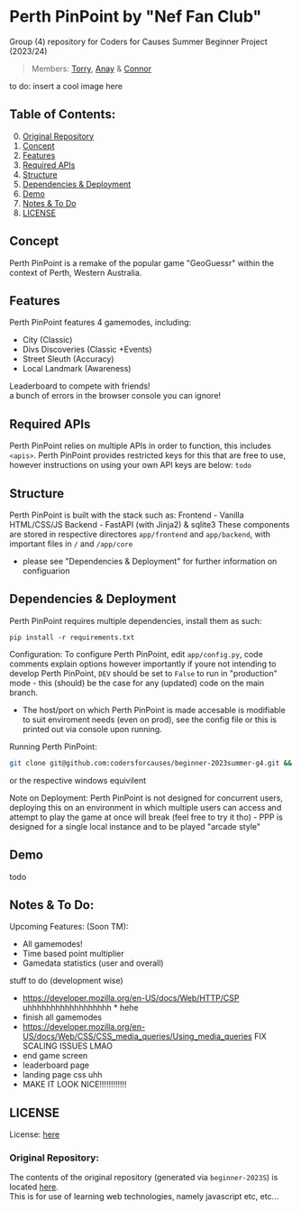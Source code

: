 # Perth PinPoint by "Nef Fan Club"  
Group (4) repository for Coders for Causes Summer Beginner Project (2023/24)  
> Members: [Torry](https://torrytw.ooo), [Anay](https://github.com/Anay-Joshi26) & [Connor](https://github.com/connorstegall77997761125)

to do: insert a cool image here

## Table of Contents:
0. [Original Repository](#original-repository)
1. [Concept](#concept)
2. [Features](#features)
3. [Required APIs](#required-apis)
4. [Structure](#structure)  
5. [Dependencies & Deployment](#dependencies--deployment)
6. [Demo](#demo)  
7. [Notes & To Do](#notes--to-do)
8. [LICENSE](#license)

## Concept
Perth PinPoint is a remake of the popular game "GeoGuessr" within the context of Perth, Western Australia.

## Features
Perth PinPoint features 4 gamemodes, including:
- City (Classic)
- Divs Discoveries (Classic +Events)
- Street Sleuth (Accuracy)
- Local Landmark (Awareness)

Leaderboard to compete with friends!  
a bunch of errors in the browser console you can ignore!

## Required APIs
Perth PinPoint relies on multiple APIs in order to function, this includes `<apis>`. Perth PinPoint provides restricted keys for this that are free to use, however instructions on using your own API keys are below:
`todo`

## Structure
Perth PinPoint is built with the stack such as:
Frontend - Vanilla HTML/CSS/JS
Backend - FastAPI (with Jinja2) & sqlite3
These components are stored in respective directores `app/frontend` and `app/backend`, with important files in `/` and `/app/core`
- please see "Dependencies & Deployment" for further information on configuarion


## Dependencies & Deployment
Perth PinPoint requires multiple dependencies, install them as such:
```
pip install -r requirements.txt
```

Configuration:
To configure Perth PinPoint, edit `app/config.py`, code comments explain options however importantly if youre not intending to develop Perth PinPoint, `DEV` should be set to `False` to run in "production" mode - this (should) be the case for any (updated) code on the main branch.
- The host/port on which Perth PinPoint is made accesable is modifiable to suit enviroment needs (even on prod), see the config file or this is printed out via console upon running.

Running Perth PinPoint:
```sh
git clone git@github.com:codersforcauses/beginner-2023summer-g4.git && cd beginner-2023summer-g4 && `which python3` app/init.py
```
or the respective windows equivilent

Note on Deployment:
Perth PinPoint is not designed for concurrent users, deploying this on an environment in which multiple users can access and attempt to play the game at once will break (feel free to try it tho) - PPP is designed for a single local instance and to be played "arcade style"

## Demo
todo

## Notes & To Do:

Upcoming Features: (Soon TM):
- All gamemodes!
- Time based point multiplier
- Gamedata statistics (user and overall)

stuff to do (development wise)
- https://developer.mozilla.org/en-US/docs/Web/HTTP/CSP uhhhhhhhhhhhhhhhhhh * hehe
- finish all gamemodes
- https://developer.mozilla.org/en-US/docs/Web/CSS/CSS_media_queries/Using_media_queries FIX SCALING ISSUES LMAO
- end game screen
- leaderboard page
- landing page css uhh
- MAKE IT LOOK NICE!!!!!!!!!!!!

## LICENSE
License: [here](/LICENSE)

### Original Repository:
The contents of the original repository (generated via `beginner-2023S`) is located [here](/beginner-2023summer-g4.bak/).  
This is for use of learning web technologies, namely javascript etc, etc...
